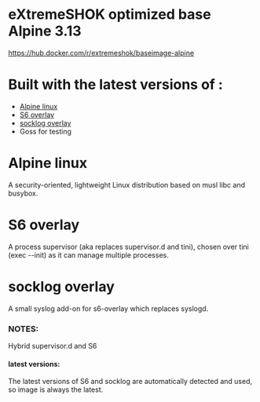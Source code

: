 # eXtremeSHOK optimized base Alpine 3.13

https://hub.docker.com/r/extremeshok/baseimage-alpine

# Built with the latest versions of :
+ [Alpine linux](https://alpinelinux.org/)
+ [S6 overlay](https://github.com/just-containers/s6-overlay)
+ [socklog overlay](https://github.com/just-containers/socklog-overlay)
+  Goss for testing

# Alpine linux
A security-oriented, lightweight Linux distribution based on musl libc and busybox.

# S6 overlay
A process supervisor (aka replaces supervisor.d and tini), chosen over tini (exec --init) as it can manage multiple processes.

# socklog overlay
A small syslog add-on for s6-overlay which replaces syslogd.

### NOTES:

Hybrid supervisor.d and S6

#### latest versions:
The latest versions of S6 and socklog are automatically detected and used, so image is always the latest.
